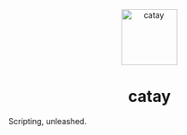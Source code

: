 <div align="center">
<img src="https://5079.ml/5079mlicon.svg" alt="catay" height="100">
<h1>catay</h1>
</div>

Scripting, unleashed.
